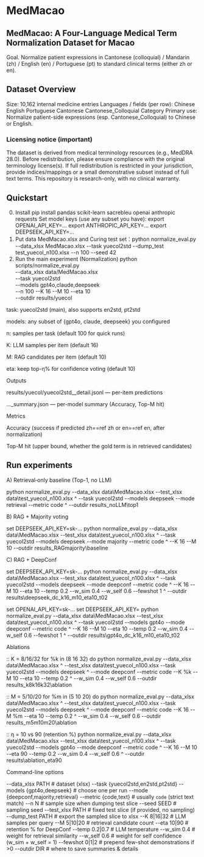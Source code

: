 # MedMacao
## MedMacao: A Four-Language Medical Term Normalization Dataset for Macao

Goal. Normalize patient expressions in Cantonese (colloquial) / Mandarin (zh) / English (en) / Portuguese (pt) to standard clinical terms (either zh or en).

## Dataset Overview

Size: 10,162 internal medicine entries
Languages / fields (per row):
Chinese 
English
Portuguese 
Cantonese
Cantonese_Colloquial
Category
Primary use: Normalize patient-side expressions (esp. Cantonese_Colloquial) to Chinese or English.
### Licensing notice (important)
The dataset is derived from medical terminology resources (e.g., MedDRA 28.0). Before redistribution, please ensure compliance with the original terminology license(s). If full redistribution is restricted in your jurisdiction, provide indices/mappings or a small demonstrative subset instead of full text terms.
This repository is research-only, with no clinical warranty.

## Quickstart
0) Install
pip install pandas scikit-learn sacrebleu openai anthropic requests
Set model keys (use any subset you have):
export OPENAI_API_KEY=...
export ANTHROPIC_API_KEY=...
export DEEPSEEK_API_KEY=...
1) Put data
MedMacao.xlsx   and Curing test set：python normalize_eval.py --data_xlsx MedMacao.xlsx --task yuecol2std --dump_test test_yuecol_n100.xlsx --n 100 --seed 42
2) Run the main experiment (Normalization)
python scripts/normalize_eval.py \
  --data_xlsx data/MedMacao.xlsx \
  --task yuecol2std \
  --models gpt4o,claude,deepseek \
  --n 100 --K 16 --M 10 --eta 10 \
  --outdir results/yuecol

task: yuecol2std (main), also supports en2std, pt2std

models: any subset of {gpt4o, claude, deepseek} you configured

n: samples per task (default 100 for quick runs)

K: LLM samples per item (default 16)

M: RAG candidates per item (default 10)

eta: keep top-η% for confidence voting (default 10)

Outputs

results/yuecol/yuecol2std_<model>_detail.jsonl — per-item predictions

..._summary.json — per-model summary (Accuracy, Top-M hit)

Metrics

Accuracy (success if predicted zh==ref zh or en==ref en, after normalization)

Top-M hit (upper bound, whether the gold term is in retrieved candidates)

## Run experiments
A) Retrieval‐only baseline (Top-1, no LLM)


python normalize_eval.py --data_xlsx data\MedMacao.xlsx --test_xlsx data\test_yuecol_n100.xlsx ^
  --task yuecol2std --models deepseek --mode retrieval --metric code ^
  --outdir results_noLLM\top1

B) RAG + Majority voting

set DEEPSEEK_API_KEY=sk-...
python normalize_eval.py --data_xlsx data\MedMacao.xlsx --test_xlsx data\test_yuecol_n100.xlsx ^
  --task yuecol2std --models deepseek --mode majority --metric code ^
  --K 16 --M 10 --outdir results_RAGmajority\baseline

C) RAG + DeepConf

set DEEPSEEK_API_KEY=sk-...
python normalize_eval.py --data_xlsx data\MedMacao.xlsx --test_xlsx data\test_yuecol_n100.xlsx ^
  --task yuecol2std --models deepseek --mode deepconf --metric code ^
  --K 16 --M 10 --eta 10 --temp 0.2 --w_sim 0.4 --w_self 0.6 --fewshot 1 ^
  --outdir results\deepseek_dc_k16_m10_eta10_t02

set OPENAI_API_KEY=sk-...
set DEEPSEEK_API_KEY=
python normalize_eval.py --data_xlsx data\MedMacao.xlsx --test_xlsx data\test_yuecol_n100.xlsx ^
  --task yuecol2std --models gpt4o --mode deepconf --metric code ^
  --K 16 --M 10 --eta 10 --temp 0.2 --w_sim 0.4 --w_self 0.6 --fewshot 1 ^
  --outdir results\gpt4o_dc_k16_m10_eta10_t02

Ablations

:: K = 8/16/32
for %k in (8 16 32) do python normalize_eval.py --data_xlsx data\MedMacao.xlsx ^
  --test_xlsx data\test_yuecol_n100.xlsx --task yuecol2std --models deepseek ^
  --mode deepconf --metric code --K %k --M 10 --eta 10 --temp 0.2 ^
  --w_sim 0.4 --w_self 0.6 --outdir results_k8k16k32\ablation

:: M = 5/10/20
for %m in (5 10 20) do python normalize_eval.py --data_xlsx data\MedMacao.xlsx ^
  --test_xlsx data\test_yuecol_n100.xlsx --task yuecol2std --models deepseek ^
  --mode deepconf --metric code --K 16 --M %m --eta 10 --temp 0.2 ^
  --w_sim 0.4 --w_self 0.6 --outdir results_m5m10m20\ablation

:: η = 10 vs 90 (retention %)
python normalize_eval.py --data_xlsx data\MedMacao.xlsx --test_xlsx data\test_yuecol_n100.xlsx ^
  --task yuecol2std --models gpt4o --mode deepconf --metric code ^
  --K 16 --M 10 --eta 90 --temp 0.2 --w_sim 0.4 --w_self 0.6 ^
  --outdir results\ablation_eta90

  Command-line options

--data_xlsx PATH            # dataset (xlsx)
--task {yuecol2std,en2std,pt2std}
--models {gpt4o,deepseek}   # choose one per run
--mode {deepconf,majority,retrieval}
--metric {code,text}        # usually `code` (strict text match)
--n N                       # sample size when dumping test slice
--seed SEED                 # sampling seed
--test_xlsx PATH            # fixed test slice (if provided, no sampling)
--dump_test PATH            # export the sampled slice to xlsx
--K 8|16|32                 # LLM samples per query
--M 5|10|20                 # retrieval candidate count
--eta 10|90                 # retention % for DeepConf
--temp 0.2|0.7              # LLM temperature
--w_sim 0.4                 # weight for retrieval similarity
--w_self 0.6                # weight for self confidence (w_sim + w_self = 1)
--fewshot 0|1|2             # prepend few-shot demonstrations if >0
--outdir DIR                # where to save summaries & details





